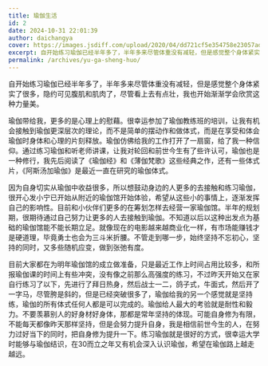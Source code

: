 ```yaml
---
title: 瑜伽生活
id: 2
date: 2024-10-31 22:01:39
author: daichangya
cover: https://images.jsdiff.com/upload/2020/04/dd721cf5e354758e23057ad299160804-2c5fa3bda7374c3798a9bd196cc2128a.jpeg
excerpt: 自开始练习瑜伽已经半年多了，半年多来尽管体重没有减轻，但是感觉整个身体紧实了很多，隐约可见腹肌和肌肉了，尽管看上去有点壮，我也开始渐渐学会欣赏这种力量美。瑜伽带给我，更多的是心理上的慰藉。很幸运参加了瑜伽教练班的培训，让我有机会接触到瑜伽更深层次的理论，而不是简单的摆动作和做体式，而是在享受和体会瑜
permalink: /archives/yu-ga-sheng-huo/
---
```


自开始练习瑜伽已经半年多了，半年多来尽管体重没有减轻，但是感觉整个身体紧实了很多，隐约可见腹肌和肌肉了，尽管看上去有点壮，我也开始渐渐学会欣赏这种力量美。

瑜伽带给我，更多的是心理上的慰藉。很幸运参加了瑜伽教练班的培训，让我有机会接触到瑜伽更深层次的理论，而不是简单的摆动作和做体式，而是在享受和体会瑜伽时身体和心理的片刻释放。瑜伽仿佛给我的工作打开了一扇窗，给了我一种信仰。通过练习瑜伽和听老师讲课，让我对轮回和前世今生有了些许认可，瑜伽也是一种修行，我先后阅读了《瑜伽经》和《薄伽梵歌》这些经典之作，还有一些体式片，《阿斯汤加瑜伽》是最近一直在研究的瑜伽体式。

因为自身切实从瑜伽中收益很多，所以想鼓动身边的人更多的去接触和练习瑜伽，很开心发小宁已开始从附近的瑜伽馆开始体验，希望从这些小的事情上，逐渐发挥自己的影响性。目前和小伙伴们更多的在筹划怎样去经营一家瑜伽馆。半年的规划期，很期待通过自己努力让更多的人去接触到瑜伽。不知道以后以这种出发点为基础的瑜伽馆能不能长期立足。就像现在的电影越来越商业化一样，有市场能赚钱才是硬道理，毕竟勇士也会为三斗米折腰。不管走到哪一步，始终坚持不忘初心，坚持的同时，又多些随机应变，做到张弛有度。

目前大家都在为明年瑜伽馆的成立做准备，只是最近工作上时间占用比较多，和所报瑜伽课的时间上有些冲突，没有像之前那么高强度的练习，不过昨天开始又在家自行练习了以下，先进行了拜日热身，然后战士一二，鸽子式，牛面式，然后开了一字马，尽管胯是斜的，但是已经突破很多了，瑜伽给我的另一个感觉就是坚持练，瑜伽的所有体式任何人都是可以完成的。瑜伽给人最大的考验就是耐性和毅力。不要羡慕别人的好身材好身体，那都是常年坚持的体现。可能自身修为有限，不能每天都像昨天那样坚持，但是会努力提升自身，我是相信前世今生的人，在努力过好当下的同时，把自身修为提升一下。练习瑜伽就是很好的方式，很幸运大学时能够与瑜伽结识，在30而立之年又有机会深入认识瑜伽，希望在瑜伽路上越走越远。